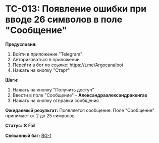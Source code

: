# TC-013: Появление ошибки при вводе 26 символов в поле "Сообщение"


**Предусловия:**
1. Войти в приложение "Telegram"
2. Авторизоваться в приложении
3. Перейти в бот по ссылке: https://t.me/Argocanalbot
4. Нажать на кнопку "Старт"

**Шаги:**
1. Нажать на кнопку "Получить доступ"
2. Ввести в поле "Сообщение" - **Александраалександракенгав**
3. Нажать на кнопку отправки сообщения

**Ожидаемый результат:**
Появляется сообщение:
Поле "Сообщение" принимает от 2 до 25 символов

**Статус:** ❌ Fail

**Связанный баг:** [BG-1](../BugReports/BG-1.md)

